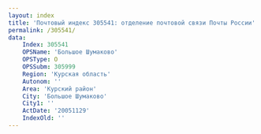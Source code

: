 ```yaml
---
layout: index
title: 'Почтовый индекс 305541: отделение почтовой связи Почты России'
permalink: /305541/
data:
    Index: 305541
    OPSName: 'Большое Шумаково'
    OPSType: О
    OPSSubm: 305999
    Region: 'Курская область'
    Autonom: ''
    Area: 'Курский район'
    City: 'Большое Шумаково'
    City1: ''
    ActDate: '20051129'
    IndexOld: ''
---
```

